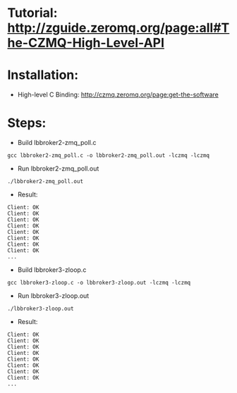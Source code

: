 # Tutorial: http://zguide.zeromq.org/page:all#The-CZMQ-High-Level-API

# Installation:
* High-level C Binding: http://czmq.zeromq.org/page:get-the-software

# Steps:
* Build lbbroker2-zmq_poll.c
```
gcc lbbroker2-zmq_poll.c -o lbbroker2-zmq_poll.out -lczmq -lczmq
```
* Run lbbroker2-zmq_poll.out
```
./lbbroker2-zmq_poll.out
```
* Result:
```
Client: OK
Client: OK
Client: OK
Client: OK
Client: OK
Client: OK
Client: OK
Client: OK
...
```
* Build lbbroker3-zloop.c
```
gcc lbbroker3-zloop.c -o lbbroker3-zloop.out -lczmq -lczmq
```
* Run lbbroker3-zloop.out
```
./lbbroker3-zloop.out
```
* Result:
```
Client: OK
Client: OK
Client: OK
Client: OK
Client: OK
Client: OK
Client: OK
Client: OK
...
```